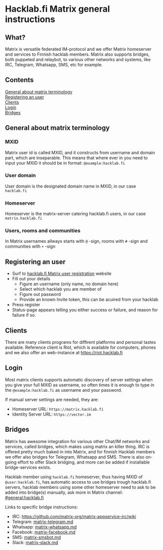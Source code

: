 # Hacklab.fi Matrix general instructions

## What?

Matrix is versatile federated IM-protocol and we offer Matrix homeserver and services to Finnish hacklab members. Matrix also supports bridges, both puppeted and relaybot, to various other networks and systems, like IRC, Telegram, Whatsapp, SMS, etc for example.

## Contents

[General about matrix terminology](#general-about-matrix-terminology)\
[Registering an user](#registering-an-user)\
[Clients](#clients)\
[Login](#login)\
[Bridges](#bridges)

## General about matrix terminology

### MXID

Matrix user id is called MXID, and it constructs from username and domain part, which are inseparable. This means that where ever in you need to input your MXID it should be in format: `@example:hacklab.fi`

### User domain

User domain is the designated domain name in MXID, in our case `hacklab.fi`

### Homeserver

Homeserver is the matrix-server catering hacklab.fi users, in our case `matrix.hacklab.fi`

### Users, rooms and communities

In Matrix usernames allways starts with `@` -sign, rooms with `#` -sign and communities with `+` -sign

## Registering an user

- Surf to [hacklab.fi Matrix user registration](https://matrix.hacklab.fi) website
- Fill out your details
  - Figure an username (only name, no domain here)
  - Select which hacklab you are member of
  - Figure out password
  - Provide an known Invite token, this can be acuired from your hacklab
- Press register
- Status-page appears telling you either success or failure, and reason for failure if so.

## Clients

There are many clients programs for diffirent platforms and personal tastes available. Reference client is Riot, which is available for computers, phones and we also offer an web-instance at https://riot.hacklab.fi

## Login

Most matrix clients supports automatic discovery of server settings when you give your full MXID as username, so often times it is enough to type in the `@example:hacklab.fi` as username and your password.

If manual server settings are needed, they are:
- Homeserver URL: `https://matrix.hacklab.fi`
- Identity Server URL: `https://vector.im`

## Bridges

Matrix has awesome integration for various other Chat/IM networks and services, called bridges, which makes using matrix an killer thing. IRC is offered pretty much baked in into Matrix, and for finnish Hacklab members we offer also bridges for Telegram, Whatsapp and SMS. There is also on-going effort to offer Slack bridging, and more can be added if installable bridge-services exists.

Hacklab member using `hacklab.fi` homeserver, thus having MXID of `@user:hacklab.fi`, has automatic access to use bridges trough hacklab.fi servers, hacklab members using some other homeserver need to ask to be added into bridge(s) manually, ask more in Matrix channel: [#general:hacklab.fi](https://matrix.to/#/#general:hacklab.fi)

Links to specific bridge instructions:

- IRC: https://github.com/matrix-org/matrix-appservice-irc/wiki
- Telegram: [matrix-telegram.md](matrix-telegram.md)
- Whatsapp: [matrix-whatsapp.md](matrix-whatsapp.md)
- Facebook: [matrix-facebook.md](matrix-facebook.md)
- SMS: [matrix-smsbot.md](matrix-smsbot.md)
- Slack: [matrix-slack.md](matrix-slack.md)